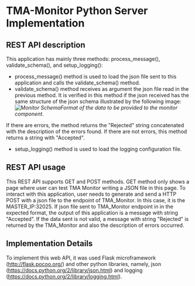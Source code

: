 

# TMA-Monitor Python Server Implementation 

## REST API description

This application has mainly three methods: process_message(), validate_schema(), and setup_logging():
- process_message() method is used to load the json file sent to this application and calls the validate_schema() method.
- validate_schema() method receives as argument the json file read in the previous method. It is verified in this method if the json received has the same structure of the json schema illustrated by the following image:
*![Monitor Schema](https://github.com/nmsa/tma-framework-m/blob/master/interface/atmosphere_tma-m_schema.png)Format of the data to be provided to the monitor component.*

If there are errors, the method returns the "Rejected" string concatenated with the description of the errors found.
If there are not errors, this method returns a string with "Accepted".
- setup_logging() method is used to load the logging configuration file.


## REST API usage

This REST API supports GET and POST methods. GET method only shows a page where user can test TMA Monitor writing a JSON file in this page.
To interact with this application, user needs to generate and send a HTTP POST with a json file to the endpoint of TMA_Monitor. In this case, it is the MASTER_IP:32025.
If json file sent to TMA_Monitor endpoint in in the expected format, the output of this application is a message with string "Accepted". If the data sent is not valid, a message with string "Rejected" is returned by the TMA_Monitor and also the description of errors occurred.



## Implementation Details
 To implement this web API, it was used Flask microframework (http://flask.pocoo.org/) and other python libraries, namely, json (https://docs.python.org/2/library/json.html) and logging (https://docs.python.org/2/library/logging.html).

